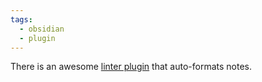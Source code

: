 ```yaml
---
tags:
  - obsidian
  - plugin
---
```

There is an awesome [linter plugin](https://github.com/platers/obsidian-linter) that auto-formats notes.
